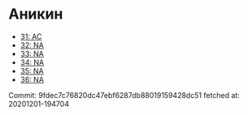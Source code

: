# Аникин
- [31: AC](31.md)
- [32: NA](32.md)
- [33: NA](33.md)
- [34: NA](34.md)
- [35: NA](35.md)
- [36: NA](36.md)

Commit: 9fdec7c76820dc47ebf6287db88019159428dc51
 fetched at: 20201201-194704
